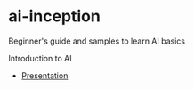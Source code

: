 # ai-inception
Beginner's guide and samples to learn AI basics

Introduction to AI
* [Presentation](https://drive.google.com/file/d/1UG24k-kabYeSnVJZ-Zw9ddnHUpU8VPuH/view?usp=sharing)

